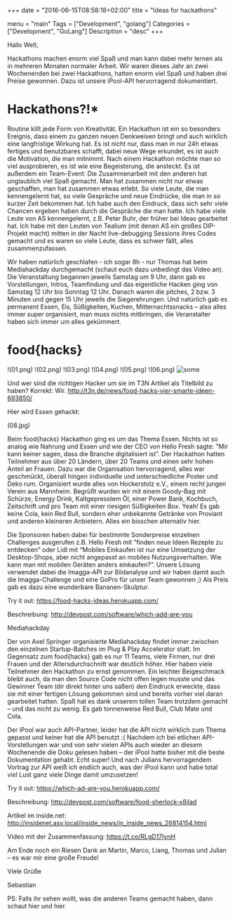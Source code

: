 +++
date = "2016-06-15T08:58:18+02:00"
title = "Ideas for hackathons"

menu = "main"
Tags = ["Development", "golang"]
Categories = ["Development", "GoLang"]
Description = "desc"
+++


Hallo Welt,

Hackathons machen enorm viel Spaß und man kann dabei mehr lernen als in mehreren Monaten normaler Arbeit. Wir waren dieses Jahr an zwei Wochenenden bei zwei Hackathons, hatten enorm viel Spaß und haben drei Preise gewonnen. Dazu ist unsere iPool-API hervorragend dokumentiert.



# Hackathons?!*

Routine killt jede Form von Kreativität. Ein Hackathon ist ein so besonders Ereignis, dass einem zu ganzen neuen Denkweisen bringt und auch wirklich eine langfristige Wirkung hat. Es ist nicht nur, dass man in nur 24h etwas fertiges und benutzbares schafft, dabei neue Wege erkundet, es ist auch die Motivation, die man mitnimmt. Nach einem Hackathon möchte man so viel ausprobieren, es ist wie eine Begeisterung, die ansteckt. Es ist außerdem ein Team-Event: Die Zusammenarbeit mit den anderen hat unglaublich viel Spaß gemacht. Man hat zusammen nicht nur etwas geschaffen, man hat zusammen etwas erlebt. So viele Leute, die man kennengelernt hat, so viele Gespräche und neue Eindrücke, die man in so kurzer Zeit bekommen hat. Ich habe auch den Eindruck, dass sich sehr viele Chancen ergeben haben durch die Gespräche die man hatte. Ich habe viele Leute von AS kennengelernt, z.B. Peter Buhr, der früher bei Ideas gearbeitet hat. Ich habe mit den Leuten von Tealium (mit denen AS ein großes DIP-Projekt macht) mitten in der Nacht live-debugging Sessions ihres Codes gemacht und es waren so viele Leute, dass es schwer fällt, alles zusammenzufassen.

Wir haben natürlich geschlafen - ich sogar 8h - nur Thomas hat beim Mediahackday durchgemacht (schaut euch dazu unbedingt das Video an). Die Veranstaltung begannen jeweils Samstag um 9 Uhr, dann gab es Vorstellungen, Intros, Teamfindung und das eigentliche Hacken ging von Samstag 12 Uhr bis Sonntag 12 Uhr. Danach waren die pitches, 2 bzw. 3 Minuten und gegen 15 Uhr jeweils die Siegerehrungen. Und natürlich gab es permanent Essen, Eis, Süßigkeiten, Kuchen, Mitternachtssnacks – also alles immer super organisiert, man muss nichts mitbringen, die Veranstalter haben sich immer um alles gekümmert.

# food{hacks}

!(01.png)
!(02.png)
!(03.png)
!(04.png)
!(05.png)
!(06.png)
![some](07.png)



Und wer sind die richtigen Hacker um sie im T3N Artikel als Titelbild zu haben? Korrekt: Wir. http://t3n.de/news/food-hacks-vier-smarte-ideen-693850/

Hier wird Essen gehackt:

(08.jpg)

Beim food{hacks} Hackathon ging es um das Thema Essen. Nichts ist so analog wie Nahrung und Essen und wie der CEO von Hello Fresh sagte: "Mir kann keiner sagen, dass die Branche digitalisiert ist”. Der Hackathon hatten Teilnehmer aus über 20 Ländern, über 20 Teams und einen sehr hohen Anteil an Frauen. Dazu war die Organisation hervorragend, alles war geschmückt, überall hingen individuelle und unterschiedliche Poster und Deko rum. Organisiert wurde alles von Hockerstolz e.V., einem recht jungen Verein aus Mannheim. Begrüßt wurden wir mit einem Goody-Bag mit Schürze, Energy Drink, Kaltgepresstem Öl, einer Power Bank, Kochbuch, Zeitschrift und pro Team mit einer riesigen Süßigkeiten Box. Yeah! Es gab keine Cola, kein Red Bull, sondern eher unbekannte Getränke von Proviant und anderen kleineren Anbietern. Alles ein bisschen alternativ hier.

Die Sponsoren haben dabei für bestimmte Sonderpreise einzelnen Challenges ausgerufen z.B. Hello Fresh mit “finden neue Ideen Rezepte zu entdecken” oder Lidl mit “Mobiles Einkaufen ist nur eine Umsetzung der Desktop-Shops, aber nicht angepasst an mobiles Nutzungsverhalten. Wie kann man mit mobilen Geräten anders einkaufen?”. Unsere Lösung verwendet dabei die Imagga-API zur Bildanalyse und wir haben damit auch die Imagga-Challenge und eine GoPro für unser Team gewonnen ;) Als Preis gab es dazu eine wunderbare Bananen-Skulptur.

Try it out: https://food-hacks-ideas.herokuapp.com/

Beschreibung: http://devpost.com/software/which-add-are-you

Mediahackday











Der von Axel Springer organisierte Mediahackday findet immer zwischen den einzelnen Startup-Batches im Plug & Play Accelerator statt. Im Gegensatz zum food{hacks} gab es nur 11 Teams, viele Firmen, nur drei Frauen und der Altersdurchschnitt war deutlich höher. Hier haben viele Teilnehmer den Hackathon zu ernst genommen. Ein leichter Beigeschmack bleibt auch, da man den Source Code nicht offen legen musste und das Gewinner Team (dir direkt hinter uns saßen) den Eindruck erweckte, dass sie mit einer fertigen Lösung gekommen sind und bereits vorher viel daran gearbeitet hatten. Spaß hat es dank unserem tollen Team trotzdem gemacht – und das nicht zu wenig. Es gab tonnenweise Red Bull, Club Mate und Cola.

Der iPool war auch API-Partner, leider hat die API nicht wirklich zum Thema gepasst und keiner hat die API benutzt :( Nachdem ich bei etlichen API-Vorstellungen war und von sehr vielen APIs auch wieder an diesem Wochenende die Doku gelesen haben – der iPool hatte bisher mit die beste Dokumentation gehabt. Echt super! Und nach Julians hervorragendem Vortrag zur API weiß ich endlich auch, was der iPool kann und habe total viel Lust ganz viele Dinge damit umzusetzen!

Try it out: https://which-ad-are-you.herokuapp.com/

Beschreibung: http://devpost.com/software/food-sherlock-x8jlad

Artikel im inside.net: http://insidenet.asv.local/inside_news/in_inside_news_26814154.html

Video mit der Zusammenfassung: https://t.co/RLgD17lynH

Am Ende noch ein Riesen Dank an Martin, Marco, Liang, Thomas und Julian – es war mir eine große Freude!

Viele Grüße

Sebastian

PS: Falls ihr sehen wollt, was die anderen Teams gemacht haben, dann schaut hier und hier.